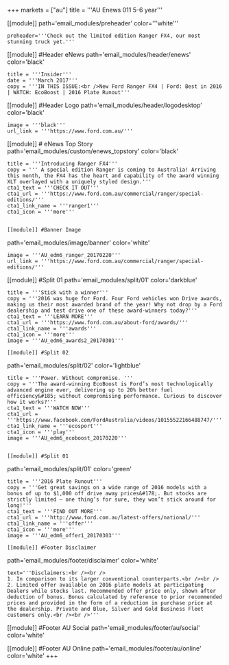+++
markets = ["au"]
title = '''AU Enews 011 5-6 year'''

[[module]]
path='email_modules/preheader'
color='''white'''

	preheader='''Check out the limited edition Ranger FX4, our most stunning truck yet.'''

[[module]] #Header eNews
path='email_modules/header/enews'
color='black'

	title = '''Insider'''
	date = '''March 2017'''
	copy = '''IN THIS ISSUE:<br />New Ford Ranger FX4 | Ford: Best in 2016 | WATCH: EcoBoost | 2016 Plate Runout'''

[[module]] #Header Logo
path='email_modules/header/logodesktop'
color='black'

	image = '''black'''
	url_link = '''https://www.ford.com.au/'''

[[module]] # eNews Top Story
path='email_modules/custom/enews_topstory'
color='black'

	title = '''Introducing Ranger FX4'''
	copy = ''' A special edition Ranger is coming to Australia! Arriving this month, the FX4 has the heart and capability of the award winning XLT overlayed with a uniquely styled design.'''
	cta1_text = '''CHECK IT OUT'''
	cta1_url = '''https://www.ford.com.au/commercial/ranger/special-editions/'''
	cta1_link_name = '''ranger1'''
	cta1_icon = '''more'''

	
	[[module]] #Banner Image
path='email_modules/image/banner'
color='white'

	image = '''AU_edm6_ranger_20170220'''
	url_link = '''https://www.ford.com.au/commercial/ranger/special-editions/'''
	

[[module]] #Split 01
path='email_modules/split/01'
color='darkblue'

	title = '''Stick with a winner'''
	copy = '''2016 was huge for Ford. Four Ford vehicles won Drive awards, making us their most awarded brand of the year! Why not drop by a Ford dealership and test drive one of these award-winners today?'''
	cta1_text = '''LEARN MORE'''
	cta1_url = '''https://www.ford.com.au/about-ford/awards/'''
	cta1_link_name = '''awards'''
	cta1_icon = '''more'''
	image = '''AU_edm6_awards2_20170301'''
	
	[[module]] #Split 02
path='email_modules/split/02'
color='lightblue'

	title = '''Power. Without compromise. '''
	copy = '''The award-winning EcoBoost is Ford’s most technologically advanced engine ever, delivering up to 20% better fuel efficiency&#185; without compromising performance. Curious to discover how it works?'''
	cta1_text = '''WATCH NOW'''
	cta1_url = '''https://www.facebook.com/FordAustralia/videos/10155522166488747/'''
	cta1_link_name = '''ecosport'''
	cta1_icon = '''play'''
	image = '''AU_edm6_ecoboost_20170220'''
	
	
	[[module]] #Split 01
path='email_modules/split/01'
color='green'

	title = '''2016 Plate Runout'''
	copy = '''Get great savings on a wide range of 2016 models with a bonus of up to $1,000 off drive away prices&#178;. But stocks are strictly limited – one thing’s for sure, they won’t stick around for long!'''
	cta1_text = '''FIND OUT MORE'''
	cta1_url = '''http://www.ford.com.au/latest-offers/national/'''
	cta1_link_name = '''offer'''
	cta1_icon = '''more'''
	image = '''AU_edm6_offer1_20170303'''
	
	[[module]] #Footer Disclaimer
path='email_modules/footer/disclaimer'
color='white'

	text='''Disclaimers:<br /><br />
	1. In comparison to its larger conventional counterparts.<br /><br />
	2. Limited offer available on 2016 plate models at participating Dealers while stocks last. Recommended offer price only, shown after deduction of bonus. Bonus calculated by reference to prior recommended prices and provided in the form of a reduction in purchase price at the dealership. Private and Blue, Silver and Gold Business Fleet customers only.<br /><br />'''

[[module]] #Footer AU Social
path='email_modules/footer/au/social'
color='white'


[[module]] #Footer AU Online
path='email_modules/footer/au/online'
color='white'
+++